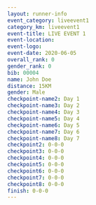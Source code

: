 ```yaml
--- 
layout: runner-info 
event_category: liveevent1
category_km: liveevent1
event-title: LIVE EVENT 1 
event-location:
event-logo: 
event-date: 2020-06-05
overall_rank: 0
gender_rank: 0
bib: 00004
name: John Doe
distance: 15KM
gender: Male
checkpoint-name2: Day 1
checkpoint-name3: Day 2
checkpoint-name4: Day 3
checkpoint-name5: Day 4
checkpoint-name6: Day 5
checkpoint-name7: Day 6
checkpoint-name8: Day 7
checkpoint2: 0-0-0
checkpoint3: 0-0-0
checkpoint4: 0-0-0
checkpoint5: 0-0-0
checkpoint6: 0-0-0
checkpoint7: 0-0-0
checkpoint8: 0-0-0
finish: 0-0-0
--- 
```

